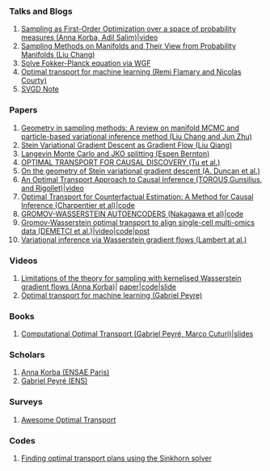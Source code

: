 ### Talks and Blogs
1. [Sampling as First-Order Optimization over a space of probability measures (Anna Korba, Adil Salim)](https://akorba.github.io/resources/Baltimore_July2022_ICMLtutorial.pdf)|[video](https://icml.cc/virtual/2022/tutorial/18437)
2. [Sampling Methods on Manifolds and Their View from Probability Manifolds (Liu Chang)](https://changliu00.github.io/static/ManifoldSampling-ChangLiu.pdf)
3. [Solve Fokker-Planck equation via WGF](https://github.com/woodssss/Solve-Fokker-Planck-equation-by-Gradient-flow-in-Wasserstein-metric)
4. [Optimal transport for machine learning (Remi Flamary and Nicolas Courty)](https://remi.flamary.com/cours/otml/OTML_ISBI_2019_OTintro.pdf)
5. [SVGD Note](https://github.com/2019ChenGong/RL-Paper-notes/blob/main/2019_11_22_Stein_Variational_Gradient_Descent__A_General_Purpose_Bayesian_Inference_Algorithm.pdf)


### Papers
1. [Geometry in sampling methods: A review on manifold MCMC and particle-based variational inference method (Liu Chang and Jun Zhu)](https://changliu00.github.io/static/Geometry%20in%20sampling%20methods%20-%20public.pdf)
2. [Stein Variational Gradient Descent as Gradient Flow (Liu Qiang)](https://proceedings.neurips.cc/paper/2017/file/17ed8abedc255908be746d245e50263a-Paper.pdf)
3. [Langevin Monte Carlo and JKO splitting (Espen Bernton)](http://proceedings.mlr.press/v75/bernton18a/bernton18a.pdf)    
4. [OPTIMAL TRANSPORT FOR CAUSAL DISCOVERY (Tu et al.)](https://arxiv.org/pdf/2201.09366.pdf)
5. [On the geometry of Stein variational gradient descent (A. Duncan et al.)](https://arxiv.org/pdf/1912.00894.pdf)   
6. [An Optimal Transport Approach to Causal Inference (TOROUS,Gunsilius, and Rigollet)](https://arxiv.org/pdf/2108.05858.pdf)|[video](https://www.youtube.com/watch?v=m4GohwSZUdY) 
7. [Optimal Transport for Counterfactual Estimation: A Method for Causal Inference (Charpentier et al)](https://arxiv.org/pdf/2301.07755.pdf)|[code](https://github.com/3wen/counterfactual-estimation-optimal-transport)
8. [GROMOV-WASSERSTEIN AUTOENCODERS (Nakagawa et al)](https://arxiv.org/pdf/2209.07007.pdf)|[code](https://github.com/ganmodokix/gwae/blob/main/models/causal.py)
9. [Gromov-Wasserstein optimal transport to align single-cell multi-omics data (DEMETCI et al.)](https://www.liebertpub.com/doi/pdf/10.1089/cmb.2021.0446)|[video](https://www.youtube.com/watch?v=zGDNe-rErJM)|[code](https://github.com/rsinghlab/SCOT)|[post](https://rsinghlab.github.io/SCOT/)
10. [Variational inference via Wasserstein
gradient flows (Lambert at al.)](https://arxiv.org/pdf/2205.15902.pdf)


### Videos 
1. [Limitations of the theory for sampling with kernelised Wasserstein gradient flows (Anna Korba)](https://www.youtube.com/watch?v=_eMpmwTtWxE)| 
   [paper](http://proceedings.mlr.press/v139/korba21a/korba21a.pdf)|[code](https://github.com/pierreablin/ksddescent)|[slide](https://akorba.github.io/resources/ICBINB_May2022.pdf)
2. [Optimal transport for machine learning (Gabriel Peyre)](https://www.youtube.com/watch?v=mITml5ZpqM8)   
   
   
### Books
1. [Computational Optimal Transport (Gabriel Peyré, Marco Cuturi)](https://arxiv.org/pdf/1803.00567.pdf)|[slides](https://optimaltransport.github.io/slides/)



### Scholars
1. [Anna Korba (ENSAE Paris)](https://akorba.github.io/Talks.html)
2. [Gabriel Peyré (ENS)](http://www.gpeyre.com/)


### Surveys 
1. [Awesome Optimal Transport](https://github.com/kilianFatras/awesome-optimal-transport)


### Codes
1. [Finding optimal transport plans using the Sinkhorn solver](https://gist.github.com/wohlert/8589045ab544082560cc5f8915cc90bd)
